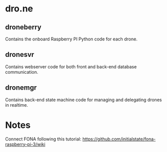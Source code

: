 # dro.ne

## droneberry
Contains the onboard Raspberry PI Python code for each drone.

## dronesvr
Contains webserver code for both front and back-end database communication.

## dronemgr
Contains back-end state machine code for managing and delegating drones in realtime.

# Notes

Connect FONA following this tutorial: https://github.com/initialstate/fona-raspberry-pi-3/wiki